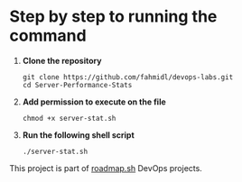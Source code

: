 # Step by step to running the command

1. **Clone the repository**
    ```
    git clone https://github.com/fahmidl/devops-labs.git
    cd Server-Performance-Stats
    ```
2. **Add permission to execute on the file**
    ```
    chmod +x server-stat.sh
    ```
3. **Run the following shell script**
    ```
    ./server-stat.sh
    ```

This project is part of [roadmap.sh](https://roadmap.sh/projects/server-stats) DevOps projects.
